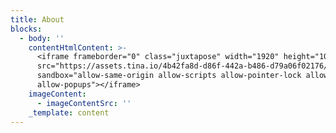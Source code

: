 ```yaml
---
title: About
blocks:
  - body: ''
    contentHtmlContent: >-
      <iframe frameborder="0" class="juxtapose" width="1920" height="1080"
      src="https://assets.tina.io/4b42fa8d-d86f-442a-b486-d79a06f02176/1.png"
      sandbox="allow-same-origin allow-scripts allow-pointer-lock allow-forms
      allow-popups"></iframe>
    imageContent:
      - imageContentSrc: ''
    _template: content
---
```


